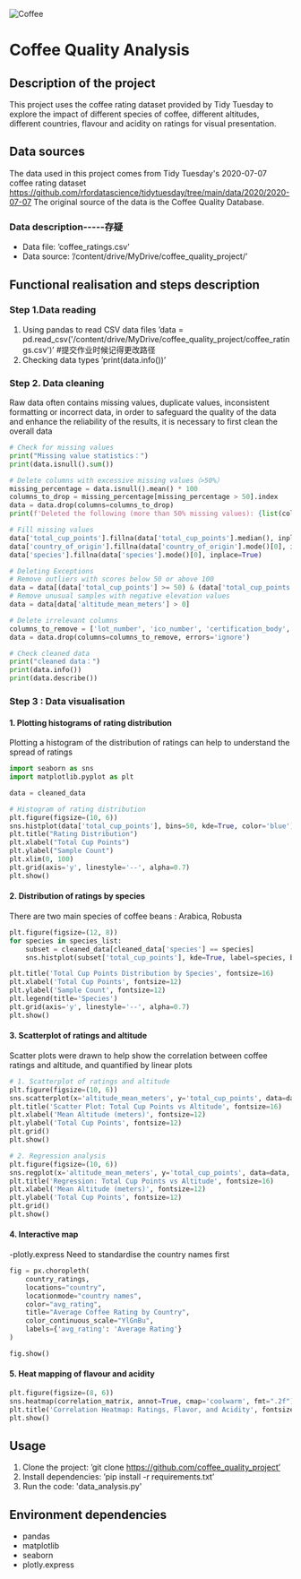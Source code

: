 ![Coffee](https://img.freepik.com/premium-photo/white-coffee-cup-roasted-coffee-beans-around_35570-794.jpg)
# Coffee Quality Analysis
## Description of the project
This project uses the coffee rating dataset provided by Tidy Tuesday to explore the impact of different species of coffee, different altitudes, different countries, flavour and acidity on ratings for visual presentation.
   
## Data sources
The data used in this project comes from Tidy Tuesday's 2020-07-07 coffee rating dataset https://github.com/rfordatascience/tidytuesday/tree/main/data/2020/2020-07-07
The original source of the data is the Coffee Quality Database.

### Data description-----存疑
- Data file: ’coffee_ratings.csv’
- Data source: ’/content/drive/MyDrive/coffee_quality_project/’

## Functional realisation and steps description
### Step 1.Data reading
1. Using pandas to read CSV data files
’data = pd.read_csv('/content/drive/MyDrive/coffee_quality_project/coffee_ratings.csv')’ #提交作业时候记得更改路径
2. Checking data types
’print(data.info())’

### Step 2. Data cleaning
Raw data often contains missing values, duplicate values, inconsistent formatting or incorrect data, in order to safeguard the quality of the data and enhance the reliability of the results, it is necessary to first clean the overall data

```python
# Check for missing values
print("Missing value statistics：")
print(data.isnull().sum())

# Delete columns with excessive missing values（>50%）
missing_percentage = data.isnull().mean() * 100
columns_to_drop = missing_percentage[missing_percentage > 50].index
data = data.drop(columns=columns_to_drop)
print(f'Deleted the following (more than 50% missing values): {list(columns_to_drop)}')

# Fill missing values
data['total_cup_points'].fillna(data['total_cup_points'].median(), inplace=True)
data['country_of_origin'].fillna(data['country_of_origin'].mode()[0], inplace=True)
data['species'].fillna(data['species'].mode()[0], inplace=True)

# Deleting Exceptions
# Remove outliers with scores below 50 or above 100
data = data[(data['total_cup_points'] >= 50) & (data['total_cup_points'] <= 100)]
# Remove unusual samples with negative elevation values
data = data[data['altitude_mean_meters'] > 0]

# Delete irrelevant columns
columns_to_remove = ['lot_number', 'ico_number', 'certification_body', 'expiration']
data = data.drop(columns=columns_to_remove, errors='ignore')

# Check cleaned data
print("cleaned data：")
print(data.info())
print(data.describe())
```

### Step 3 : Data visualisation

#### 1. Plotting histograms of rating distribution
Plotting a histogram of the distribution of ratings can help to understand the spread of ratings
```python
import seaborn as sns
import matplotlib.pyplot as plt

data = cleaned_data

# Histogram of rating distribution
plt.figure(figsize=(10, 6))
sns.histplot(data['total_cup_points'], bins=50, kde=True, color='blue')
plt.title("Rating Distribution")
plt.xlabel("Total Cup Points")
plt.ylabel("Sample Count")
plt.xlim(0, 100)
plt.grid(axis='y', linestyle='--', alpha=0.7)
plt.show()
```

#### 2. Distribution of ratings by species
There are two main species of coffee beans : Arabica, Robusta
```python
plt.figure(figsize=(12, 8))
for species in species_list:
    subset = cleaned_data[cleaned_data['species'] == species]
    sns.histplot(subset['total_cup_points'], kde=True, label=species, bins=30, alpha=0.5)

plt.title('Total Cup Points Distribution by Species', fontsize=16)
plt.xlabel('Total Cup Points', fontsize=12)
plt.ylabel('Sample Count', fontsize=12)
plt.legend(title='Species')
plt.grid(axis='y', linestyle='--', alpha=0.7)
plt.show()
```

#### 3. Scatterplot of ratings and altitude
Scatter plots were drawn to help show the correlation between coffee ratings and altitude, and quantified by linear plots
```python
# 1. Scatterplot of ratings and altitude
plt.figure(figsize=(10, 6))
sns.scatterplot(x='altitude_mean_meters', y='total_cup_points', data=data, alpha=0.6, color='blue')
plt.title('Scatter Plot: Total Cup Points vs Altitude', fontsize=16)
plt.xlabel('Mean Altitude (meters)', fontsize=12)
plt.ylabel('Total Cup Points', fontsize=12)
plt.grid()
plt.show()

# 2. Regression analysis
plt.figure(figsize=(10, 6))
sns.regplot(x='altitude_mean_meters', y='total_cup_points', data=data, scatter_kws={'alpha': 0.5}, line_kws={'color': 'red'})
plt.title('Regression: Total Cup Points vs Altitude', fontsize=16)
plt.xlabel('Mean Altitude (meters)', fontsize=12)
plt.ylabel('Total Cup Points', fontsize=12)
plt.grid()
plt.show()
```

#### 4. Interactive map
-plotly.express
Need to standardise the country names first
```python
fig = px.choropleth(
    country_ratings,
    locations="country",
    locationmode="country names",
    color="avg_rating",
    title="Average Coffee Rating by Country",
    color_continuous_scale="YlGnBu",
    labels={'avg_rating': 'Average Rating'}
)

fig.show()
```
#### 5. Heat mapping of flavour and acidity
```python
plt.figure(figsize=(8, 6))
sns.heatmap(correlation_matrix, annot=True, cmap='coolwarm', fmt=".2f")
plt.title('Correlation Heatmap: Ratings, Flavor, and Acidity', fontsize=16)
plt.show()
```

## Usage
1. Clone the project: ’git clone https://github.com/coffee_quality_project’
2. Install dependencies: ’pip install -r requirements.txt’
3. Run the code: 'data_analysis.py'

## Environment dependencies
- pandas
- matplotlib
- seaborn
- plotly.express
